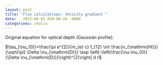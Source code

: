 ```yaml
---
layout: post
title: "Flux calculatiopn: Velocity gradient "
date:   2022-08-01 010:00:24 -0800
categorines: cholla
---
```



Original equation for optical depth (Gaussian profile):

$\tau_{\nu_{0}}=\frac{\pi e^{2}}{m_{e} c} f_{12} \int \frac{n_{\mathrm{HI}}}{\sqrt{\pi} \Delta \nu_{\mathrm{D}}} \exp \left[-\left(\frac{\nu-\nu_{0}}{\Delta \nu_{\mathrm{D}}}\right)^{2}\right] d r$



